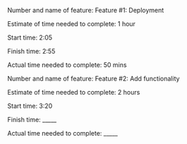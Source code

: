 Number and name of feature: Feature #1: Deployment

Estimate of time needed to complete: 1 hour

Start time: 2:05

Finish time: 2:55

Actual time needed to complete: 50 mins

Number and name of feature: Feature #2: Add functionality

Estimate of time needed to complete: 2 hours

Start time: 3:20

Finish time: _____

Actual time needed to complete: _____